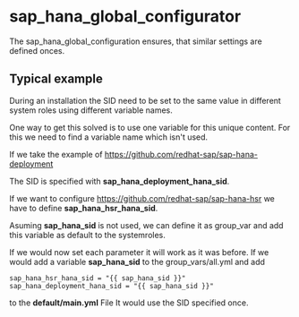 # sap_hana_global_configurator
The sap_hana_global_configuration ensures, that similar settings are defined onces.
## Typical example
During an installation the SID need to be set to the same value in different system roles using different variable names.

One way to get this solved is to use one variable for this unique content. For this we need to find a variable name which isn't used.

If we take the example of https://github.com/redhat-sap/sap-hana-deployment

The SID is specified with **sap_hana_deployment_hana_sid**.

If we want to configure https://github.com/redhat-sap/sap-hana-hsr we have to define **sap_hana_hsr_hana_sid**.

Asuming **sap_hana_sid** is not used, we can define it as group_var and add this variable as default to the systemroles.

If we would now set each parameter it will work as it was before.
If we would add a variable **sap_hana_sid** to the group_vars/all.yml and add


```
sap_hana_hsr_hana_sid = "{{ sap_hana_sid }}"
sap_hana_deployment_hana_sid = "{{ sap_hana_sid }}"
```

to the **default/main.yml** File It would use the SID specified once.

